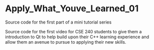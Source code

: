 # Apply_What_Youve_Learned_01
Source code for the first part of a mini tutorial series

Source code for the first video for CSE 240 students to give them a introduction to Qt to help build upon their C++ learning experience and allow them an avenue to pursue to applying their new skills.
